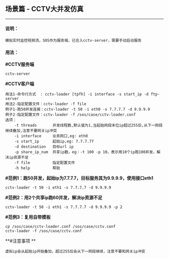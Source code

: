## 场景篇 - CCTV大并发仿真

---

#### 说明：

```
模拟实时监控视频流，SOS作为服务端，已合入cctv-server，需要手动启动服务
```

#### 用法：

**\#CCTV服务端**

```
cctv-server
```

**\#CCTV客户端**

```
用法1-命令行方式  : cctv-loader [tpfh] -i interface -s start_ip -d ftp-server
用法2-指定配置文件：cctv-loader -f file
例子1-跑50并发连接：cctv-loader -t 50 -i eth0 -s 7.7.7.7 -d 9.9.9.9
例子2-指定配置文件：cctv-loader -f /sos/case/cctv-loader.conf
选项：
    -t threads       并发线程数,默认值为1,当起始网段末位ip超过255后,从下一网段继续叠加,注意不要网关ip冲突
    -i interface     业务网口,eg: eth0
    -s start_ip      起始ip,eg: 7.7.7.77
    -d destination   目标url ip
    -p share_ip_num  共享ip数，eg：-t 100 -p 10，表示用10个ip跑100并发，解决ip资源不足
    -f file          指定配置文件
    -h help          帮助
```

**\#范例1：跑50并发，起始ip为7.7.7.7，目标服务其为9.9.9.9，使用接口eth1**

```
cctv-loader -t 50 -i eth1 -s 7.7.7.7 -d 9.9.9.9
```

**\#范例2：用2个共享ip跑60并发，解决ip资源不足**

```
cctv-loader -t 50 -i eth1 -s 7.7.7.7 -d 9.9.9.9 -p 2
```

**\#范例3：复用自带模板**

```
cp /sos/case/cctv-loader.conf /sos/case/cctv.conf
cctv-loader -f /sos/case/cctv.conf
```

**\#注意事项  **

```
虚拟ip会从起始ip开始叠加，超过255后会从下一网段继续，注意不要和网关ip冲突
```



